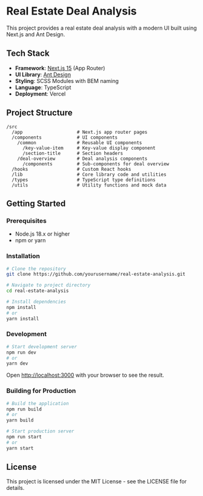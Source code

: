 # Real Estate Deal Analysis

This project provides a real estate deal analysis with a modern UI built using Next.js and Ant Design.


## Tech Stack

- **Framework**: [Next.js 15](https://nextjs.org/) (App Router)
- **UI Library**: [Ant Design](https://ant.design/)
- **Styling**: SCSS Modules with BEM naming
- **Language**: TypeScript
- **Deployment**: Vercel

## Project Structure

```
/src
  /app                    # Next.js app router pages
  /components             # UI components
    /common               # Reusable UI components
      /key-value-item     # Key-value display component
      /section-title      # Section headers
    /deal-overview        # Deal analysis components
      /components         # Sub-components for deal overview
  /hooks                  # Custom React hooks
  /lib                    # Core library code and utilities
  /types                  # TypeScript type definitions
  /utils                  # Utility functions and mock data
```

## Getting Started

### Prerequisites

- Node.js 18.x or higher
- npm or yarn

### Installation

```bash
# Clone the repository
git clone https://github.com/yourusername/real-estate-analysis.git

# Navigate to project directory
cd real-estate-analysis

# Install dependencies
npm install
# or
yarn install
```

### Development

```bash
# Start development server
npm run dev
# or
yarn dev
```

Open [http://localhost:3000](http://localhost:3000) with your browser to see the result.

### Building for Production

```bash
# Build the application
npm run build
# or
yarn build

# Start production server
npm run start
# or
yarn start
```

## License

This project is licensed under the MIT License - see the LICENSE file for details.
